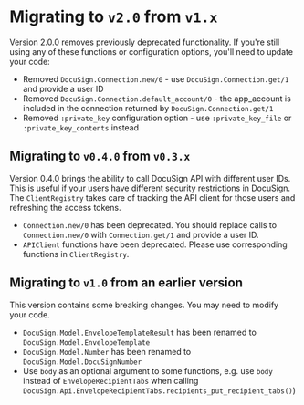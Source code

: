 # Migrating to `v2.0` from `v1.x`

Version 2.0.0 removes previously deprecated functionality. If you're still using any of these functions or configuration options, you'll need to update your code:

- Removed `DocuSign.Connection.new/0` - use `DocuSign.Connection.get/1` and provide a user ID
- Removed `DocuSign.Connection.default_account/0` - the app_account is included in the connection returned by `DocuSign.Connection.get/1`
- Removed `:private_key` configuration option - use `:private_key_file` or `:private_key_contents` instead

## Migrating to `v0.4.0` from `v0.3.x`

Version 0.4.0 brings the ability to call DocuSign API with different user IDs. This is useful if your users have different security restrictions in DocuSign. The `ClientRegistry` takes care of tracking the API client for those users and refreshing the access tokens.

- `Connection.new/0` has been deprecated. You should replace calls to `Connection.new/0` with `Connection.get/1` and provide a user ID.
- `APIClient` functions have been deprecated. Please use corresponding functions in `ClientRegistry`.

## Migrating to `v1.0` from an earlier version

This version contains some breaking changes. You may need to modify your code.

- `DocuSign.Model.EnvelopeTemplateResult` has been renamed to `DocuSign.Model.EnvelopeTemplate`
- `DocuSign.Model.Number` has been renamed to `DocuSign.Model.DocuSignNumber`
- Use `body` as an optional argument to some functions, e.g. use `body` instead of `EnvelopeRecipientTabs` when calling `DocuSign.Api.EnvelopeRecipientTabs.recipients_put_recipient_tabs()`)
